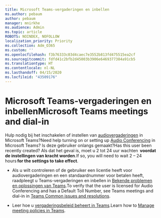 ```yaml
---
title: Microsoft Teams-vergaderingen en inbellen
ms.author: pebaum
author: pebaum
manager: mnirkhe
ms.audience: Admin
ms.topic: article
ROBOTS: NOINDEX, NOFOLLOW
localization_priority: Priority
ms.collection: Adm_O365
ms.custom: ''
ms.openlocfilehash: f3b76333c03d4caec7e3552b813fd475515ea2cf
ms.sourcegitcommit: fdfd41c2bfb2d45003b3906e6469377384a91cb5
ms.translationtype: HT
ms.contentlocale: nl-NL
ms.lasthandoff: 04/15/2020
ms.locfileid: "43509176"
---
```

# <a name="microsoft-teams-meetings-and-dial-in"></a><span data-ttu-id="87ad4-102">Microsoft Teams-vergaderingen en inbellen</span><span class="sxs-lookup"><span data-stu-id="87ad4-102">Microsoft Teams meetings and dial-in</span></span>

<span data-ttu-id="87ad4-103">Hulp nodig bij het inschakelen of instellen van [audiovergaderingen](https://docs.microsoft.com/microsoftteams/audio-conferencing-in-office-365) in Microsoft Teams?</span><span class="sxs-lookup"><span data-stu-id="87ad4-103">Need help turning on or setting up [Audio Conferencing](https://docs.microsoft.com/microsoftteams/audio-conferencing-in-office-365) in Microsoft Teams?</span></span> <span data-ttu-id="87ad4-104">Is deze gebruiker onlangs gemaakt?</span><span class="sxs-lookup"><span data-stu-id="87ad4-104">Has this user been recently created?</span></span> <span data-ttu-id="87ad4-105">Als dat het geval is, moet u 2 tot 24 uur wachten  **voordat de instellingen van kracht worden**.</span><span class="sxs-lookup"><span data-stu-id="87ad4-105">If so, you will need to wait 2 – 24 hours **for the settings to take effect**.</span></span>

- <span data-ttu-id="87ad4-106">Als u wilt controleren of de gebruiker een licentie heeft voor audiovergaderingen en een standaardnummer voor betalen heeft, raadpleegt u Teams-vergaderingen en inbellen in [Bekende problemen en oplossingen van Teams](https://docs.microsoft.com/microsoftteams/known-issues).</span><span class="sxs-lookup"><span data-stu-id="87ad4-106">To verify that the user is licensed for Audio Conferencing and has a Default Toll Number, see Teams meetings and dial-in in [Teams Common issues and resolutions](https://docs.microsoft.com/microsoftteams/known-issues).</span></span>

- <span data-ttu-id="87ad4-107">Leer hoe u [vergaderingsbeleid beheert in Teams](https://docs.microsoft.com/microsoftteams/meeting-policies-in-teams).</span><span class="sxs-lookup"><span data-stu-id="87ad4-107">Learn how to [Manage meeting policies in Teams](https://docs.microsoft.com/microsoftteams/meeting-policies-in-teams).</span></span> 
